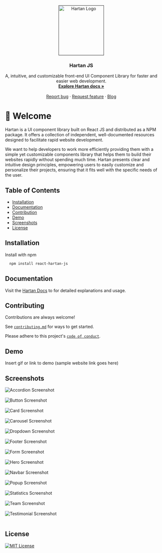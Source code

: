 
<p align="center">
  <a href="">
    <img src="images/hartan.png" alt="Hartan Logo" width="150" height="165">
  </a>
</p>

<h3 align="center">Hartan JS</h3>

<p align="center">
  A, intuitive, and customizable front-end UI Component Library for faster and easier web development.
  <br>
  <a href=""><strong>Explore Hartan docs »</strong></a>
  <br>
  <br>
  <a href="">Report bug</a>
  ·
  <a href="">Request feature</a>
  ·
  <a href="">Blog</a>
</p>


# 👋 Welcome

Hartan is a UI component library built on React JS and distributed as a NPM package. It offers a collection of independent, well-documented resources designed to facilitate rapid website development.

We want to help developers to work more efficiently providing them with a simple yet customizable components library that helps them to build their websites rapidly without spending much time. Hartan presents clear and intuitive design principles, empowering users to easily customize and personalize their projects, ensuring that it fits well with the specific needs of the user.

## Table of Contents

- [Installation](#installation)
- [Documentation](#documentation)
- [Contribution](#contributing)
- [Demo](#demo)
- [Screenshots](#screenshots)
- [License](#license)


## Installation

Install with npm

```bash
  npm install react-hartan-js
```
    
## Documentation

Visit the [Hartan Docs]() to for detailed explanations and usage.


## Contributing

Contributions are always welcome!

See [`contributing.md`]() for ways to get started.

Please adhere to this project's [`code of conduct`]().


## Demo

Insert gif or link to demo (sample website link goes here)


## Screenshots

![Accordion Screenshot](images/accordion.png)<br><br>
![Button Screenshot](images/button.png)<br><br>
![Card Screenshot](images/card.png)<br><br>
![Carousel Screenshot](images/carousel.png)<br><br>
![Dropdown Screenshot](images/dropdown.png)<br><br>
![Footer Screenshot](images/footer.png)<br><br>
![Form Screenshot](images/form.png)<br><br>
![Hero Screenshot](images/hero.png)<br><br>
![Navbar Screenshot](images/navbar.png)<br><br>
![Popup Screenshot](images/popup.png)<br><br>
![Statistics Screenshot](images/statistics.png)<br><br>
![Team Screenshot](images/team.png)<br><br>
![Testimonial Screenshot](images/testimonial.png)<br><br>


## License

[![MIT License](https://img.shields.io/badge/License-MIT-green.svg)](/LICENSE.txt)

